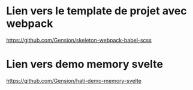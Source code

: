 # Lien vers le template de projet avec webpack

https://github.com/Gension/skeleton-webpack-babel-scss

# Lien vers demo memory svelte 

https://github.com/Gension/hati-demo-memory-svelte